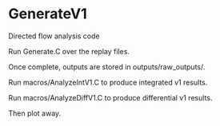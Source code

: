 # GenerateV1
Directed flow analysis code

Run Generate.C over the replay files. 

Once complete, outputs are stored in outputs/raw_outputs/.

Run macros/AnalyzeIntV1.C to produce integrated v1 results. 

Run macros/AnalyzeDiffV1.C to produce differential v1 results. 

Then plot away. 
